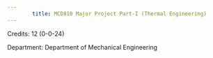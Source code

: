 ```yaml
---
        title: MCD810 Major Project Part-I (Thermal Engineering)
---
```

Credits: 12 (0-0-24)

Department: Department of Mechanical Engineering

